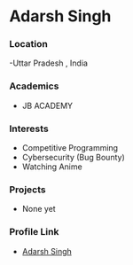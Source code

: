 # Adarsh Singh

### Location

 -Uttar Pradesh , India
 
### Academics

- JB ACADEMY

### Interests

- Competitive Programming
- Cybersecurity (Bug Bounty)
- Watching Anime

### Projects
- None yet

### Profile Link

- [Adarsh Singh](https://github.com/aotrlotr)
